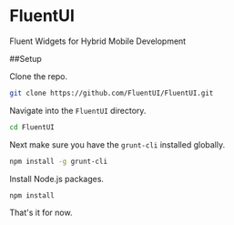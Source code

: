 # FluentUI

Fluent Widgets for Hybrid Mobile Development

##Setup

Clone the repo.

```bash
git clone https://github.com/FluentUI/FluentUI.git
```

Navigate into the `FluentUI` directory.

```bash
cd FluentUI
```

Next make sure you have the `grunt-cli` installed globally.

```bash
npm install -g grunt-cli
```

Install Node.js packages.

```bash
npm install
```

That's it for now.